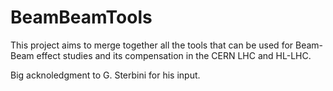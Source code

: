 # BeamBeamTools
This project aims to merge together all the tools that can be used for Beam-Beam effect studies and its compensation in the CERN LHC and HL-LHC.

Big acknoledgment to G. Sterbini for his input. 
